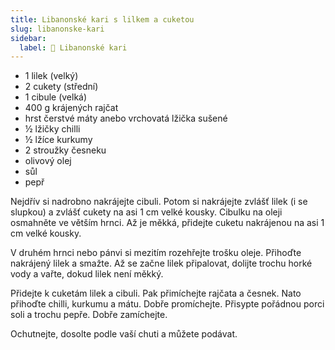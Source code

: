 ```yaml
---
title: Libanonské kari s lilkem a cuketou
slug: libanonske-kari
sidebar:
  label: 🍆 Libanonské kari
---
```


- 1 lilek (velký)
- 2 cukety (střední)
- 1 cibule (velká)
- 400 g krájených rajčat
- hrst čerstvé máty anebo vrchovatá lžička sušené
- ½ lžičky chilli
- ½ lžíce kurkumy
- 2 stroužky česneku
- olivový olej
- sůl
- pepř

Nejdřív si nadrobno nakrájejte cibuli. Potom si nakrájejte zvlášť lilek (i se slupkou) a zvlášť cukety na asi 1 cm velké
kousky. Cibulku na oleji osmahněte ve větším hrnci. Až je měkká, přidejte cuketu nakrájenou na asi 1 cm velké kousky.

V druhém hrnci nebo pánvi si mezitím rozehřejte trošku oleje. Přihoďte nakrájený lilek a smažte. Až se začne lilek
připalovat, dolijte trochu horké vody a vařte, dokud lilek není měkký.

Přidejte k cuketám lilek a cibuli. Pak přimíchejte rajčata a česnek. Nato přihoďte chilli, kurkumu a mátu. Dobře
promíchejte. Přisypte pořádnou porci soli a trochu pepře. Dobře zamíchejte.

Ochutnejte, dosolte podle vaší chuti a můžete podávat.
